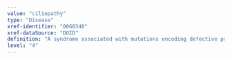 ```yaml
---
value: "ciliopathy"
type: "Disease"
xref-identifier: "0060340"
xref-dataSource: "DOID"
definition: "A syndrome associated with mutations encoding defective proteins, which result in either abnormal function formation or function of cilia."
level: "4"
---
```

